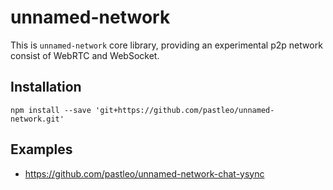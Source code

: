 # unnamed-network

This is `unnamed-network` core library, providing an experimental p2p network consist of WebRTC and WebSocket.

## Installation

```
npm install --save 'git+https://github.com/pastleo/unnamed-network.git'
```

## Examples

* https://github.com/pastleo/unnamed-network-chat-ysync
